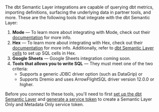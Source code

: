 <!-- turn this list into cards or sections once more docs are provided -->
The dbt Semantic Layer integrations are capable of querying dbt metrics, importing definitions, surfacing the underlying data in partner tools, and more.  These are the following tools that integrate with the dbt Semantic Layer:

1. **Mode** &mdash; To learn more about integrating with Mode, check out their [documentation](https://mode.com/help/articles/supported-databases/#dbt-semantic-layer) for more info.
2. **Hex** &mdash; To learn more about integrating with Hex, check out their [documentation](https://learn.hex.tech/docs/connect-to-data/data-connections/dbt-integration#dbt-semantic-layer-integration) for more info. Additionally, refer to [dbt Semantic Layer cells](https://learn.hex.tech/docs/logic-cell-types/transform-cells/dbt-metrics-cells) to set up SQL cells in Hex.
3. **Google Sheets** &mdash; Google Sheets integration coming soon.
4. **Tools that allows you to write SQL** &mdash; They must meet one of the two criteria: 
    * Supports a generic JDBC driver option (such as DataGrip) or 
    * Supports Dremio and uses ArrowFlightSQL driver version 12.0.0 or higher.

Before you connect to these tools, you'll need to first [set up the dbt Semantic Layer](/docs/use-dbt-semantic-layer/setup-sl) and [generate a service token](/docs/dbt-cloud-apis/service-tokens) to create a Semantic Layer Only and Metadata Only service token. 
